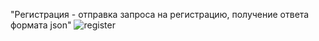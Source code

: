"Регистрация - отправка запроса на регистрацию, получение ответа формата json"
![register](https://github.com/Binatik/images/assets/47430210/d28ae693-d904-4941-b7c5-b6391930867a)
